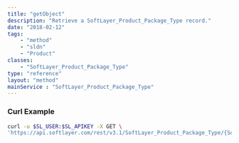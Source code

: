 ```yaml
---
title: "getObject"
description: "Retrieve a SoftLayer_Product_Package_Type record."
date: "2018-02-12"
tags:
    - "method"
    - "sldn"
    - "Product"
classes:
    - "SoftLayer_Product_Package_Type"
type: "reference"
layout: "method"
mainService : "SoftLayer_Product_Package_Type"
---
```


### Curl Example
```bash
curl -u $SL_USER:$SL_APIKEY -X GET \
'https://api.softlayer.com/rest/v3.1/SoftLayer_Product_Package_Type/{SoftLayer_Product_Package_TypeID}/getObject'
```
